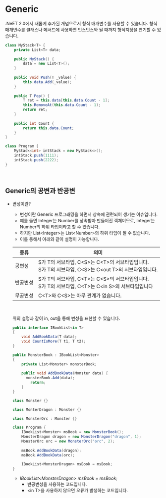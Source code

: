 # Generic

.NeET 2.0에서 새롭게 추가된 개념으로서 형식 매개변수를 사용할 수 있습니다. 형식 매개변수를 클래스나 메서드에 사용하면 인스턴스와 될 때까지 형식지정을 연기할 수 있습니다.

```c#
class MyStack<T> {
    private List<T> data;
    
    public MyStack() {
        data = new List<T>();
    }
    
    public void Push(T _value) {
        this.data.Add(_value);
    }
    
    public T Pop() {
        T ret = this.data[this.data.Count - 1];
        this.RemoveAt(this.data.Count - 1);
        return ret;
    }
    
    public int Count {
        return this.data.Count;
    }
}

class Program {
    MyStack<int> intStack = new MyStack<>();
    intStack.push(1111);
    intStack.push(2222);
}
```

<br>

## Generic의 공변과 반공변

* 변성이란?

  * 변성이란 Generic 프로그래밍을 하면서 상속에 관련되어 생기는 이슈입니다.
  * 예를 들면 Integer는 Number를 상속받아 만들어진 객체이므로, Integer는 Number의 하위 타입이라고 할 수 있습니다.
  * 하지만 List\<Integer>는 List\<Number>의 하위 타입이 될 수 없습니다.
  * 이를 통해서 아래와 같이 설명이 가능합니다.

  | 종류     | 의미                                                         |
  | -------- | ------------------------------------------------------------ |
  | 공변성   | S가 T의 서브타입, C\<S>는 C\<T>의 서브타입입니다.<br />S가 T의 서브타입, C\<S>는 C\<out T>의 서브타입입니다. |
  | 반공변성 | S가 T의 서브타입, C\<T>는 C\<S>의 서브타입입니다.<br />S가 T의 서브타입, C\<T>는 C\<in S>의 서브타입입니다 |
  | 무공변성 | C\<T>와 C\<S>는 아무 관계가 없습니다.                        |

  <br>

  위의 설명과 같이 in, out을 통해 변성을 표현할 수 있습니다.

  ```c#
  public interface IBookList<in T>
  {
      void AddBookData(T data);
      void CountIsMore(T t1, T t2);
  }
  
  public MonsterBook : IBookList<Monster>
  {
      private List<Monster> monsterBook;
      
      public void AddBookData(Monster data) {
  		monsterBook.Add(data);
          return;
      }
  }
  ```

  ```c#
  class Monster {}
  
  class MonterDragon : Monster {}
  
  class MonsterOrc : Monster {}
  ```

  ```c#
  class Program {
      IBookList<Monster> msBook = new MonsterBook();
      MonsterDragon dragon = new MonsterDragon("dragon", 1);
      MonsterOrc orc = new MonsterOrc("orc", 2);
      
      msBook.AddBookData(dragon);
      msBook.AddBookData(orc);
      
      IBookList<MonsterDragon> msBook = msBook;
  }
  ```

  * *IBookList\<MonsterDragon> msBook = msBook;*
    * 반공변성을 사용하는 코드입니다.
    * \<in T>을 사용하지 않으면 오류가 발생하는 코드입니다.

